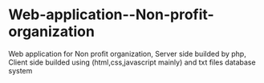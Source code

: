 # Web-application--Non-profit-organization
Web application for Non profit organization, Server side builded by php, Client side builded using (html,css,javascript mainly) and txt files database system 

